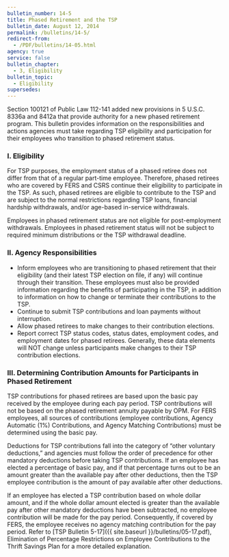 ```yaml
---
bulletin_number: 14-5
title: Phased Retirement and the TSP
bulletin_date: August 12, 2014
permalink: /bulletins/14-5/
redirect-from:
  - /PDF/bulletins/14-05.html
agency: true
service: false
bulletin_chapter:
  - 3, Eligibility
bulletin_topic:
  - Eligibility
supersedes:
---
```


Section 100121 of Public Law 112-141 added new provisions in 5 U.S.C. 8336a and 8412a that provide authority for a new phased retirement program. This bulletin provides information on the responsibilities and actions agencies must take regarding TSP eligibility and participation for their employees who transition to phased retirement status.

### I. Eligibility

For TSP purposes, the employment status of a phased retiree does not differ from that of a regular part-time employee. Therefore, phased retirees who are covered by FERS and CSRS continue their eligibility to participate in the TSP. As such, phased retirees are eligible to contribute to the TSP and are subject to the normal restrictions regarding TSP loans, financial hardship withdrawals, and/or age-based in-service withdrawals.

Employees in phased retirement status are not eligible for post-employment withdrawals. Employees in phased retirement status will not be subject to required minimum distributions or the TSP withdrawal deadline.

### II. Agency Responsibilities

<ul>
  <li>Inform employees who are transitioning to phased retirement that their eligibility (and their latest TSP election on file, if any) will continue through their transition. These employees must also be provided information regarding the benefits of participating in the TSP, in addition to information on how to change or terminate their contributions to the TSP.</li>
  <li>Continue to submit TSP contributions and loan payments without interruption.</li>
  <li>Allow phased retirees to make changes to their contribution elections.</li>
  <li>Report correct TSP status codes, status dates, employment codes, and employment dates for phased retirees. Generally, these data elements will NOT change unless participants make changes to their TSP contribution elections.</li>
</ul>

### III. Determining Contribution Amounts for Participants in Phased Retirement

TSP contributions for phased retirees are based upon the basic pay received by the employee during each pay period. TSP contributions will not be based on the phased retirement annuity payable by OPM. For FERS employees, all sources of contributions (employee contributions, Agency Automatic (1%) Contributions, and Agency Matching Contributions) must be determined using the basic pay.

Deductions for TSP contributions fall into the category of “other voluntary deductions,” and agencies must follow the order of precedence for other mandatory deductions before taking TSP contributions. If an employee has elected a percentage of basic pay, and if that percentage turns out to be an amount greater than the available pay after other deductions, then the TSP employee contribution is the amount of pay available after other deductions.

If an employee has elected a TSP contribution based on whole dollar amount, and if the whole dollar amount elected is greater than the available pay after other mandatory deductions have been subtracted, no employee contribution will be made for the pay period. Consequently, if covered by FERS, the employee receives no agency matching contribution for the pay period. Refer to [TSP Bulletin 5-17]({{ site.baseurl }}/bulletins/05-17.pdf), Elimination of Percentage Restrictions on Employee Contributions to the Thrift Savings Plan for a more detailed explanation.

<!-- CONTENT END -->
